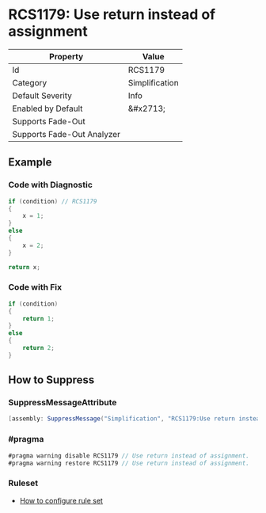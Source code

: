 # RCS1179: Use return instead of assignment

| Property | Value |
| -------- | ----- |
| Id | RCS1179 |
| Category | Simplification |
| Default Severity | Info |
| Enabled by Default | &\#x2713; |
| Supports Fade\-Out |  |
| Supports Fade\-Out Analyzer |  |

## Example

### Code with Diagnostic

```csharp
if (condition) // RCS1179
{
    x = 1;
}
else
{
    x = 2;
}

return x;
```

### Code with Fix

```csharp
if (condition)
{
    return 1;
}
else
{
    return 2;
}
```

## How to Suppress

### SuppressMessageAttribute

```csharp
[assembly: SuppressMessage("Simplification", "RCS1179:Use return instead of assignment.", Justification = "<Pending>")]
```

### \#pragma

```csharp
#pragma warning disable RCS1179 // Use return instead of assignment.
#pragma warning restore RCS1179 // Use return instead of assignment.
```

### Ruleset

* [How to configure rule set](../HowToConfigureAnalyzers.md)
